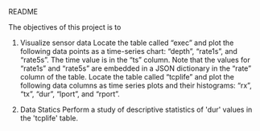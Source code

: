 README

The objectives of this project is to 
1. Visualize sensor data
	Locate the table called “exec” and plot the following data points as a time-series chart: “depth”, “rate1s”, and “rate5s”. The time value is in the “ts” column. Note that the values for “rate1s” and “rate5s” are embedded in a JSON dictionary in the “rate” column of the table. 
	Locate the table called “tcplife” and plot the following data columns as time series plots and their histograms:  “rx”, “tx”, “dur”, “lport”, and “rport”.

2. Data Statics
	Perform a study of descriptive statistics of 'dur' values in the 'tcplife' table.
